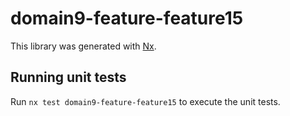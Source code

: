 # domain9-feature-feature15

This library was generated with [Nx](https://nx.dev).

## Running unit tests

Run `nx test domain9-feature-feature15` to execute the unit tests.
